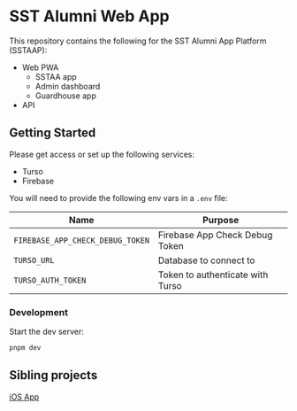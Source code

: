 # SST Alumni Web App

This repository contains the following for the SST Alumni App Platform (SSTAAP):

* Web PWA
  * SSTAA app
  * Admin dashboard
  * Guardhouse app
* API

## Getting Started

Please get access or set up the following services:

* Turso
* Firebase

You will need to provide the following env vars in a `.env` file:

| Name                             | Purpose                          |
| -------------------------------- | -------------------------------- |
| `FIREBASE_APP_CHECK_DEBUG_TOKEN` | Firebase App Check Debug Token   |
| `TURSO_URL`                      | Database to connect to           |
| `TURSO_AUTH_TOKEN`               | Token to authenticate with Turso |

### Development

Start the dev server:

```bash
pnpm dev
```

## Sibling projects

[iOS App](https://github.com/sstalumniassociation/ios)
